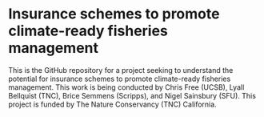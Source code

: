 # Insurance schemes to promote climate-ready fisheries management

This is the GitHub repository for a project seeking to understand the potential for insurance schemes to promote climate-ready fisheries management. This work is being conducted by Chris Free (UCSB), Lyall Bellquist (TNC), Brice Semmens (Scripps), and Nigel Sainsbury (SFU). This project is funded by The Nature Conservancy (TNC) California.
